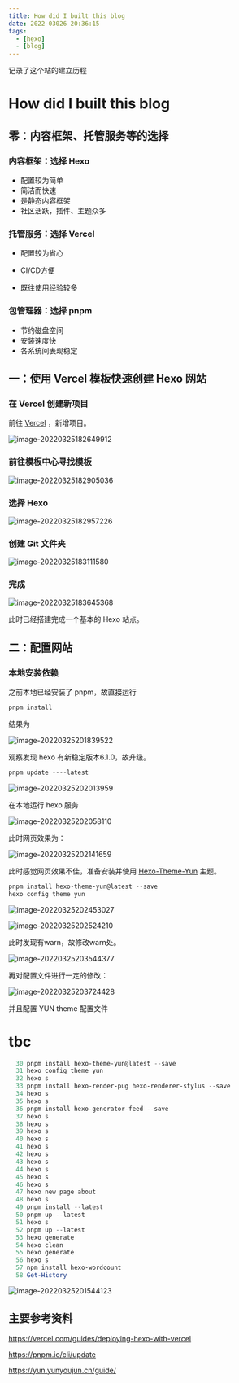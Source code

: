 ```yaml
---
title: How did I built this blog
date: 2022-03026 20:36:15
tags:
  - [hexo]
  - [blog]
---
```


记录了这个站的建立历程

<!-- more -->

# How did I built this blog

## 零：内容框架、托管服务等的选择

### 内容框架：选择 Hexo

- 配置较为简单
- 简洁而快速
- 是静态内容框架
- 社区活跃，插件、主题众多

### 托管服务：选择 Vercel

- 配置较为省心

- CI/CD方便

- 既往使用经验较多

### 包管理器：选择 pnpm

- 节约磁盘空间
- 安装速度快
- 各系统间表现稳定

## 一：使用 Vercel 模板快速创建 Hexo 网站

### 在 Vercel 创建新项目

前往 [Vercel](https://vercel.com/dashboard) ，新增项目。

![image-20220325182649912](C:\Users\YU\AppData\Roaming\Typora\typora-user-images\image-20220325182649912.png)

### 前往模板中心寻找模板

![image-20220325182905036](C:\Users\YU\AppData\Roaming\Typora\typora-user-images\image-20220325182905036.png)

### 选择 Hexo

![image-20220325182957226](C:\Users\YU\AppData\Roaming\Typora\typora-user-images\image-20220325182957226.png)

### 创建 Git 文件夹

![image-20220325183111580](C:\Users\YU\AppData\Roaming\Typora\typora-user-images\image-20220325183111580.png)

### 完成

![image-20220325183645368](C:\Users\YU\AppData\Roaming\Typora\typora-user-images\image-20220325183645368.png)

此时已经搭建完成一个基本的 Hexo 站点。

## 二：配置网站

### 本地安装依赖

之前本地已经安装了 pnpm，故直接运行

```powershell
pnpm install
```

结果为

![image-20220325201839522](C:\Users\YU\AppData\Roaming\Typora\typora-user-images\image-20220325201839522.png)

观察发现 hexo 有新稳定版本6.1.0，故升级。

```powershell
pnpm update ----latest
```

![image-20220325202013959](C:\Users\YU\AppData\Roaming\Typora\typora-user-images\image-20220325202013959.png)

在本地运行 hexo 服务

![image-20220325202058110](C:\Users\YU\AppData\Roaming\Typora\typora-user-images\image-20220325202058110.png)

此时网页效果为：

![image-20220325202141659](C:\Users\YU\AppData\Roaming\Typora\typora-user-images\image-20220325202141659.png)

此时感觉网页效果不佳，准备安装并使用 [Hexo-Theme-Yun](https://yun.yunyoujun.cn/) 主题。

```powershell
pnpm install hexo-theme-yun@latest --save
hexo config theme yun
```

![image-20220325202453027](C:\Users\YU\AppData\Roaming\Typora\typora-user-images\image-20220325202453027.png)

![image-20220325202524210](C:\Users\YU\AppData\Roaming\Typora\typora-user-images\image-20220325202524210.png)

此时发现有warn，故修改warn处。

![image-20220325203544377](C:\Users\YU\AppData\Roaming\Typora\typora-user-images\image-20220325203544377.png)

再对配置文件进行一定的修改：

![image-20220325203724428](C:\Users\YU\AppData\Roaming\Typora\typora-user-images\image-20220325203724428.png)

并且配置 YUN theme 配置文件

# tbc

 ```powershell
   30 pnpm install hexo-theme-yun@latest --save
   31 hexo config theme yun
   32 hexo s
   33 pnpm install hexo-render-pug hexo-renderer-stylus --save
   34 hexo s
   35 hexo s
   36 pnpm install hexo-generator-feed --save
   37 hexo s
   38 hexo s
   39 hexo s
   40 hexo s
   41 hexo s
   42 hexo s
   43 hexo s
   44 hexo s
   45 hexo s
   46 hexo s
   47 hexo new page about
   48 hexo s
   49 pnpm install --latest
   50 pnpm up --latest
   51 hexo s
   52 pnpm up --latest
   53 hexo generate
   54 hexo clean
   55 hexo generate
   56 hexo s
   57 npm install hexo-wordcount
   58 Get-History
 ```

![image-20220325201544123](C:\Users\YU\AppData\Roaming\Typora\typora-user-images\image-20220325201544123.png)

## 主要参考资料

https://vercel.com/guides/deploying-hexo-with-vercel

https://pnpm.io/cli/update

https://yun.yunyoujun.cn/guide/



